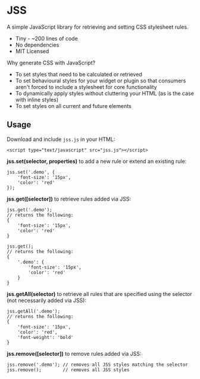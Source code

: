 # JSS

A simple JavaScript library for retrieving and setting CSS stylesheet rules.

* Tiny - ~200 lines of code
* No dependencies
* MIT Licensed

Why generate CSS with JavaScript?

* To set styles that need to be calculated or retrieved
* To set behavioural styles for your widget or plugin so that consumers aren't forced to include a stylesheet for core functionality
* To dynamically apply styles without cluttering your HTML (as is the case with inline styles)
* To set styles on all current and future elements

## Usage

Download and include `jss.js` in your HTML:

    <script type="text/javascript" src="jss.js"></script>

**jss.set(selector, properties)** to add a new rule or extend an existing rule:

    jss.set('.demo', {
        'font-size': '15px',
        'color': 'red'
    });

**jss.get([selector])** to retrieve rules added via JSS:

    jss.get('.demo');
    // returns the following:
    {
        'font-size': '15px',
        'color': 'red'
    }
    
    jss.get();
    // returns the following:
    {
        '.demo': {
            'font-size': '15px',
            'color': 'red'
        }
    }
    

**jss.getAll(selector)** to retrieve all rules that are specified using the selector (not necessarily added via JSS):

    jss.getAll('.demo');
    // returns the following:
    {
        'font-size': '15px',
        'color': 'red',
        'font-weight': 'bold'
    }

**jss.remove([selector])** to remove rules added via JSS:

    jss.remove('.demo'); // removes all JSS styles matching the selector
    jss.remove();        // removes all JSS styles